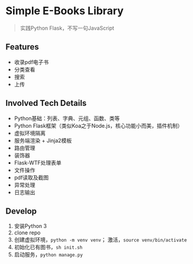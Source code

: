 # Simple E-Books Library

> 实践Python Flask，不写一句JavaScript

## Features

- 收录pdf电子书
- 分类查看
- 搜索
- 上传

## Involved Tech Details

- Python基础：列表、字典、元组、函数、类等
- Python Flask框架（类似Koa之于Node.js，核心功能小而美，插件机制）
- 虚拟环境隔离
- 服务端渲染 + Jinja2模板
- 路由管理
- 装饰器
- Flask-WTF处理表单
- 文件操作
- pdf读取及截图
- 异常处理
- 日志输出

## Develop

1. 安装Python 3
2. clone repo
3. 创建虚拟环境，`python -m venv venv`；
   激活，`source venv/bin/activate`
4. 初始化已有图书，`sh init.sh`
5. 启动服务，`python manage.py` 
